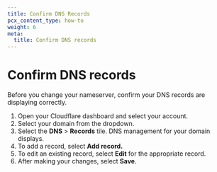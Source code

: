 ```yaml
---
title: Confirm DNS Records
pcx_content_type: how-to
weight: 6
meta:
  title: Confirm DNS records
---
```


# Confirm DNS records

Before you change your nameserver, confirm your DNS records are displaying correctly.

1.  Open your Cloudflare dashboard and select your account.
2.  Select your domain from the dropdown.
3.  Select the **DNS** > **Records** tile. DNS management for your domain displays.
4.  To add a record, select **Add record.**
5.  To edit an existing record, select **Edit** for the appropriate record.
6.  After making your changes, select **Save**.
